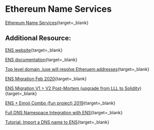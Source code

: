 # Ethereum Name Services

  [Ethereum Name Services](https://streamable.com/dw43ma){target=_blank}

  ## Additional Resource:

  [ENS website](https://ens.domains/){target=_blank}

  [ENS documentation](https://docs.ens.domains/){target=_blank}
  
  [Top level domain .luxe will resolve Etheruem addresses](https://medium.com/the-ethereum-name-service/luxe-launch-looms-a70c950ffd43){target=_blank}

  [ENS Migration Feb 2020](https://medium.com/the-ethereum-name-service/ens-registry-migration-bug-fix-new-features-64379193a5a){target=_blank}

  [ENS Migration V1 > V2 Post-Mortem (upgrade from LLL to Solidity)](https://medium.com/the-ethereum-name-service/lets-talk-ens-migration-a92d5c21df28){target=_blank}

  [ENS + Emoji Combo (fun project) 2019](https://medium.com/the-ethereum-name-service/ens-nft-emoji-75259145314f){target=_blank}

  [Full DNS Namespace Integration with ENS](https://medium.com/the-ethereum-name-service/full-dns-namespace-integration-to-ens-now-on-mainnet-9d37270807d3){target=_blank}

  [Tutorial: Import a DNS name to ENS](https://medium.com/the-ethereum-name-service/step-by-step-guide-to-importing-a-dns-domain-name-to-ens-d2d15feb03e8){target=_blank}